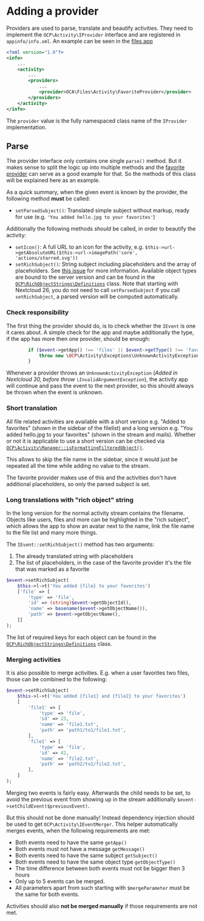 <!--
  - SPDX-FileCopyrightText: 2016 Nextcloud GmbH and Nextcloud contributors
  - SPDX-License-Identifier: CC0-1.0
-->
# Adding a provider

Providers are used to parse, translate and beautify activities. They need to implement the `OCP\Activity\IProvider` interface and are registered in `appinfo/info.xml`. An example can be seen in the [files app](https://github.com/nextcloud/server/blob/8baf986d3bf6efb4d81fb18eac07592932467b8e/apps/files/appinfo/info.xml#L35-L38)

```xml
<?xml version="1.0"?>
<info>
	...
	<activity>
		...
		<providers>
			...
			<provider>OCA\Files\Activity\FavoriteProvider</provider>
		</providers>
	</activity>
</info>
```

The `provider` value is the fully namespaced class name of the `IProvider` implementation.

## Parse

The provider interface only contains one single `parse()` method. But it makes sense to split the logic up into multiple methods and the [favorite provider](https://github.com/nextcloud/server/blob/8baf986d3bf6efb4d81fb18eac07592932467b8e/apps/files/lib/Activity/FavoriteProvider.php) can serve as a good example for that. So the methods of this class will be explained here as an example.

As a quick summary, when the given event is known by the provider, the following method **must** be called:

* `setParsedSubject()`: Translated simple subject without markup, ready for use (e.g. `'You added hello.jpg to your favorites'`)

Additionally the following methods *should* be called, in order to beautify the activity:

* `setIcon()`: A full URL to an icon for the activity, e.g. `$this->url->getAbsoluteURL($this->url->imagePath('core', 'actions/starred.svg'))`
* `setRichSubject()`:  String subject including placeholders and the array of placeholders. See [this issue](https://github.com/nextcloud/server/issues/1706) for more information. Available object types are bound to the server version and can be found in the [`OCP\RichObjectStrings\Definitions`](https://github.com/nextcloud/server/blob/01f4c7550538a30311597d4eb9b889fbb04c4d67/lib/public/RichObjectStrings/Definitions.php) class. Note that starting with Nextcloud 26, you do not need to call `setParsedSubject` if you call `setRichSubject`, a parsed version will be computed automatically.

### Check responsibility

The first thing the provider should do, is to check whether the `IEvent` is one it cares about. A simple check for the app and maybe additionally the type, if the app has more then one provider, should be enough:

```php
		if ($event->getApp() !== 'files' || $event->getType() !== 'favorite') {
			throw new \OCP\Activity\Exceptions\UnknownActivityException();
		}
```

Whenever a provider throws an `UnknownActivityException` (*Added in Nextcloud 30, before throw `\InvalidArgumentException`*), the activity app will continue and pass the event to the next provider, so this should always be thrown when the event is unknown.

### Short translation

All file related activities are available with a short version e.g. "Added to favorites" (shown in the sidebar of the filelist) and a long version e.g. "You added hello.jpg to your favorites" (shown in the stream and mails). Whether or not it is applicable to use a short version can be checked via [`OCP\Activity\Manager::isFormattingFilteredObject()`](https://github.com/nextcloud/server/blob/8baf986d3bf6efb4d81fb18eac07592932467b8e/apps/files/lib/Activity/FavoriteProvider.php#L80-L80).

This allows to skip the file name in the sidebar, since it would just be repeated all the time while adding no value to the stream.

The favorite provider makes use of this and the activities don't have additional placeholders, so only the parsed subject is set.

### Long translations with "rich object" string

In the long version for the normal activity stream contains the filename. Objects like users, files and more can be highlighted in the "rich subject", which allows the app to show an avatar next to the name, link the file name to the file list and many more things.

The `IEvent::setRichSubject()` method has two arguments:

1. The already translated string with placeholders
2. The list of placeholders, in the case of the favorite provider it's the file that was marked as a favorite

```php
$event->setRichSubject(
	$this->l->t('You added {file} to your favorites')
	['file' => [
		'type' => 'file',
		'id' => (string)$event->getObjectId(),
		'name' => basename($event->getObjectName()),
		'path' => $event->getObjectName(),
	]]
);
```

The list of required keys for each object can be found in the [`OCP\RichObjectStrings\Definitions`](https://github.com/nextcloud/server/blob/01f4c7550538a30311597d4eb9b889fbb04c4d67/lib/public/RichObjectStrings/Definitions.php) class.

### Merging activities

It is also possible to merge activities. E.g. when a user favorites two files, those can be combined to the following:

```php
$event->setRichSubject(
	$this->l->t('You added {file1} and {file2} to your favorites')
	[
		'file1' => [
			'type' => 'file',
			'id' => 23,
			'name' => 'file1.txt',
			'path' => 'path1/to1/file1.txt',
		],
		'file1' => [
			'type' => 'file',
			'id' => 42,
			'name' => 'file2.txt',
			'path' => 'path2/to2/file2.txt',
		],
	]
);
```

Merging two events is fairly easy. Afterwards the child needs to be set, to avoid the previous event from showing up in the stream additionally `$event->setChildEvent($previousEvent)`.

But this should not be done manually! Instead dependency injection should be used to get `OCP\Activity\IEventMerger`. This helper automatically merges events, when the following requirements are met:

* Both events need to have the same `getApp()`
* Both events must not have a message `getMessage()`
* Both events need to have the same subject `getSubject()`
* Both events need to have the same object type `getObjectType()`
* The time difference between both events must not be bigger then 3 hours
* Only up to 5 events can be merged.
* All parameters apart from such starting with `$mergeParameter` must be the same for both events.

Activities should also **not be merged manually** if those requirements are not met.
